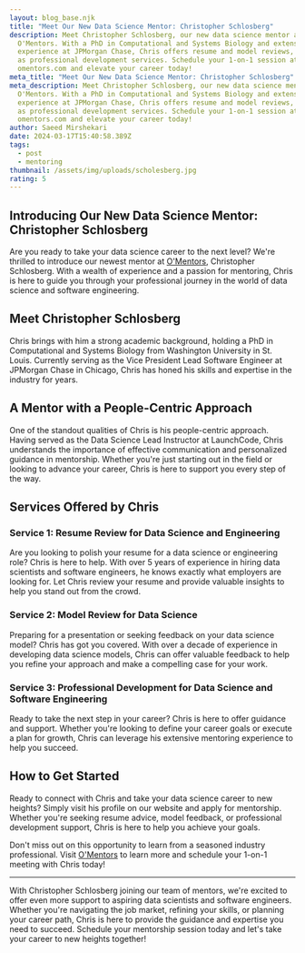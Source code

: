 ```yaml
---
layout: blog_base.njk
title: "Meet Our New Data Science Mentor: Christopher Schlosberg"
description: Meet Christopher Schlosberg, our new data science mentor at
  O'Mentors. With a PhD in Computational and Systems Biology and extensive
  experience at JPMorgan Chase, Chris offers resume and model reviews, as well
  as professional development services. Schedule your 1-on-1 session at
  omentors.com and elevate your career today!
meta_title: "Meet Our New Data Science Mentor: Christopher Schlosberg"
meta_description: Meet Christopher Schlosberg, our new data science mentor at
  O'Mentors. With a PhD in Computational and Systems Biology and extensive
  experience at JPMorgan Chase, Chris offers resume and model reviews, as well
  as professional development services. Schedule your 1-on-1 session at
  omentors.com and elevate your career today!
author: Saeed Mirshekari
date: 2024-03-17T15:40:58.389Z
tags:
  - post
  - mentoring
thumbnail: /assets/img/uploads/scholesberg.jpg
rating: 5
---
```

## Introducing Our New Data Science Mentor: Christopher Schlosberg

Are you ready to take your data science career to the next level? We're thrilled to introduce our newest mentor at [O'Mentors](https://www.omentors.com/), Christopher Schlosberg. With a wealth of experience and a passion for mentoring, Chris is here to guide you through your professional journey in the world of data science and software engineering.

## Meet Christopher Schlosberg

Chris brings with him a strong academic background, holding a PhD in Computational and Systems Biology from Washington University in St. Louis. Currently serving as the Vice President Lead Software Engineer at JPMorgan Chase in Chicago, Chris has honed his skills and expertise in the industry for years.

## A Mentor with a People-Centric Approach

One of the standout qualities of Chris is his people-centric approach. Having served as the Data Science Lead Instructor at LaunchCode, Chris understands the importance of effective communication and personalized guidance in mentorship. Whether you're just starting out in the field or looking to advance your career, Chris is here to support you every step of the way.

## Services Offered by Chris

### Service 1: Resume Review for Data Science and Engineering

Are you looking to polish your resume for a data science or engineering role? Chris is here to help. With over 5 years of experience in hiring data scientists and software engineers, he knows exactly what employers are looking for. Let Chris review your resume and provide valuable insights to help you stand out from the crowd.

### Service 2: Model Review for Data Science

Preparing for a presentation or seeking feedback on your data science model? Chris has got you covered. With over a decade of experience in developing data science models, Chris can offer valuable feedback to help you refine your approach and make a compelling case for your work.

### Service 3: Professional Development for Data Science and Software Engineering

Ready to take the next step in your career? Chris is here to offer guidance and support. Whether you're looking to define your career goals or execute a plan for growth, Chris can leverage his extensive mentoring experience to help you succeed.

## How to Get Started

Ready to connect with Chris and take your data science career to new heights? Simply visit his profile on our website and apply for mentorship. Whether you're seeking resume advice, model feedback, or professional development support, Chris is here to help you achieve your goals.

Don't miss out on this opportunity to learn from a seasoned industry professional. Visit [O'Mentors](https://www.omentors.com/) to learn more and schedule your 1-on-1 meeting with Chris today! 

---
With Christopher Schlosberg joining our team of mentors, we're excited to offer even more support to aspiring data scientists and software engineers. Whether you're navigating the job market, refining your skills, or planning your career path, Chris is here to provide the guidance and expertise you need to succeed. Schedule your mentorship session today and let's take your career to new heights together!